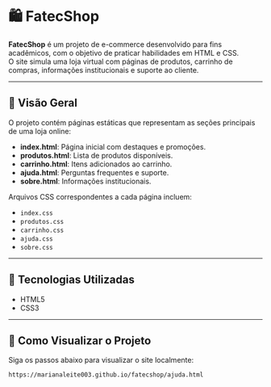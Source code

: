 # 🛍️ FatecShop

**FatecShop** é um projeto de e-commerce desenvolvido para fins acadêmicos, com o objetivo de praticar habilidades em HTML e CSS.  
O site simula uma loja virtual com páginas de produtos, carrinho de compras, informações institucionais e suporte ao cliente.

---

## 📄 Visão Geral

O projeto contém páginas estáticas que representam as seções principais de uma loja online:

- **index.html**: Página inicial com destaques e promoções.
- **produtos.html**: Lista de produtos disponíveis.
- **carrinho.html**: Itens adicionados ao carrinho.
- **ajuda.html**: Perguntas frequentes e suporte.
- **sobre.html**: Informações institucionais.

Arquivos CSS correspondentes a cada página incluem:

- `index.css`
- `produtos.css`
- `carrinho.css`
- `ajuda.css`
- `sobre.css`

---

## 🧰 Tecnologias Utilizadas

- HTML5  
- CSS3

---

## 🚀 Como Visualizar o Projeto

Siga os passos abaixo para visualizar o site localmente:

```bash
https://marianaleite003.github.io/fatecshop/ajuda.html
